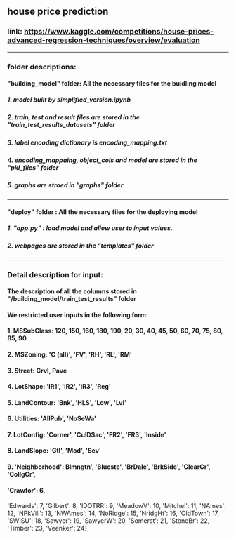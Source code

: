 ## house price prediction
### link: https://www.kaggle.com/competitions/house-prices-advanced-regression-techniques/overview/evaluation
--------
### folder descriptions: 
#### "building_model" folder: All the necessary files for the buidling model
##### 1. model built by simplified_version.ipynb
##### 2. train, test and result files are stored in the "train_test_results_datasets" folder
##### 3. label encoding dictionary is encoding_mapping.txt
##### 4. encoding_mappaing, object_cols and model are stored in the "pkl_files" folder
##### 5. graphs are stroed in "graphs" folder
--------
#### "deploy" folder : All the necessary files for the deploying model
##### 1. "app.py" : load model and allow user to input values. 
##### 2. webpages are stored in the "templates" folder
--------
### Detail description for input:
#### The description of all the columns stored in "/building_model/train_test_results" folder
#### We restricted user inputs in the following form:
#### 1. MSSubClass: 120, 150, 160, 180, 190, 20, 30, 40, 45, 50, 60, 70, 75, 80, 85, 90
#### 2. MSZoning: 'C (all)', 'FV', 'RH', 'RL', 'RM'
#### 3. Street: Grvl, Pave
#### 4. LotShape: 'IR1', 'IR2', 'IR3', 'Reg'
#### 5. LandContour: 'Bnk', 'HLS', 'Low', 'Lvl'
#### 6. Utilities: 'AllPub', 'NoSeWa'
#### 7. LotConfig: 'Corner', 'CulDSac', 'FR2', 'FR3', 'Inside'
#### 8. LandSlope: 'Gtl', 'Mod', 'Sev'
#### 9. 'Neighborhood': Blmngtn', 'Blueste', 'BrDale', 'BrkSide', 'ClearCr', 'CollgCr',
####                    'Crawfor': 6,
  'Edwards': 7,
  'Gilbert': 8,
  'IDOTRR': 9,
  'MeadowV': 10,
  'Mitchel': 11,
  'NAmes': 12,
  'NPkVill': 13,
  'NWAmes': 14,
  'NoRidge': 15,
  'NridgHt': 16,
  'OldTown': 17,
  'SWISU': 18,
  'Sawyer': 19,
  'SawyerW': 20,
  'Somerst': 21,
  'StoneBr': 22,
  'Timber': 23,
  'Veenker': 24},